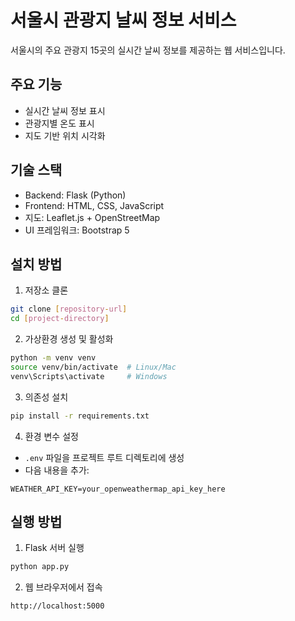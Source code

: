 # 서울시 관광지 날씨 정보 서비스

서울시의 주요 관광지 15곳의 실시간 날씨 정보를 제공하는 웹 서비스입니다.

## 주요 기능

- 실시간 날씨 정보 표시
- 관광지별 온도 표시
- 지도 기반 위치 시각화

## 기술 스택

- Backend: Flask (Python)
- Frontend: HTML, CSS, JavaScript
- 지도: Leaflet.js + OpenStreetMap
- UI 프레임워크: Bootstrap 5

## 설치 방법

1. 저장소 클론
```bash
git clone [repository-url]
cd [project-directory]
```

2. 가상환경 생성 및 활성화
```bash
python -m venv venv
source venv/bin/activate  # Linux/Mac
venv\Scripts\activate     # Windows
```

3. 의존성 설치
```bash
pip install -r requirements.txt
```

4. 환경 변수 설정
- `.env` 파일을 프로젝트 루트 디렉토리에 생성
- 다음 내용을 추가:
```
WEATHER_API_KEY=your_openweathermap_api_key_here
```

## 실행 방법

1. Flask 서버 실행
```bash
python app.py
```

2. 웹 브라우저에서 접속
```
http://localhost:5000
```
